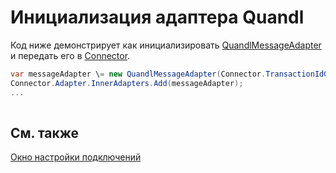 # Инициализация адаптера Quandl

Код ниже демонстрирует как инициализировать [QuandlMessageAdapter](../api/StockSharp.Quandl.QuandlMessageAdapter.html) и передать его в [Connector](../api/StockSharp.Algo.Connector.html).

```cs
var messageAdapter \= new QuandlMessageAdapter(Connector.TransactionIdGenerator);
Connector.Adapter.InnerAdapters.Add(messageAdapter);
...	
							
```

## См. также

[Окно настройки подключений](API_UI_ConnectorWindow.md)
